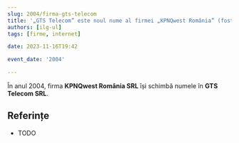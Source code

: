 ```yaml
---
slug: 2004/firma-gts-telecom
title: '„GTS Telecom” este noul nume al firmei „KPNQwest România” (fostă EUnet)'
authors: [ilg-ul]
tags: [firme, internet]

date: 2023-11-16T19:42

event_date: '2004'

---
```


În anul 2004, firma **KPNQwest România SRL** își schimbă numele în
**GTS Telecom SRL**.

<!-- truncate -->

## Referințe

- TODO
